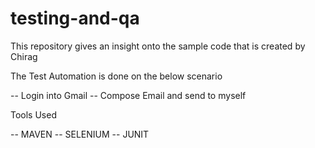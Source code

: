 # testing-and-qa
This repository gives an insight onto the sample code that is created by Chirag

The Test Automation is done on the below scenario

-- Login into Gmail
-- Compose Email and send to myself

Tools Used

-- MAVEN
-- SELENIUM
-- JUNIT

